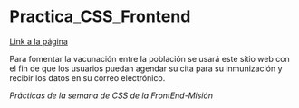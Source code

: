 # Practica_CSS_Frontend

<a href="https://karemalitzel.github.io/Practica_CSS_Frontend/">Link a la página</a>

Para fomentar la vacunación entre la población se usará este sitio web con el fin de que los usuarios puedan agendar su cita para su inmunización y recibir los datos en su correo electrónico.

*Prácticas de la semana de CSS de la FrontEnd-Misión*
